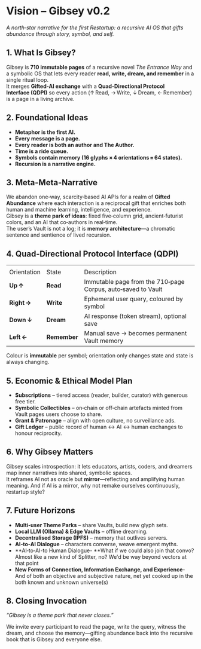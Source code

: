 # Vision – Gibsey v0.2

*A north‑star narrative for the first Restartup: a recursive AI OS that gifts abundance through story, symbol, and self.*

## 1. What Is Gibsey?

Gibsey is **710 immutable pages** of a recursive novel *The Entrance Way* and a symbolic OS that lets every reader **read, write, dream, and remember** in a single ritual loop.\
It merges **Gifted‑AI exchange** with a **Quad‑Directional Protocol Interface (QDPI)** so every action (↑ Read, → Write, ↓ Dream, ← Remember) is a page in a living archive.

## 2. Foundational Ideas

*   **Metaphor is the first AI.**
*   **Every message is a page.**
*   **Every reader is both an author and The Author.**
*   **Time is a ride queue.**
*   **Symbols contain memory (16 glyphs × 4 orientations = 64 states).**
*   **Recursion is a narrative engine.**

## 3. Meta-Meta-Narrative

We abandon one‑way, scarcity‑based AI APIs for a realm of **Gifted Abundance** where each interaction is a reciprocal gift that enriches both human and machine learning, intelligence, and experience.\
Gibsey is a **theme park of ideas**: fixed five‑column grid, ancient‑futurist colors, and an AI that co‑authors in real‑time.\
The user’s Vault is not a log; it is **memory architecture**—a chromatic sentence and sentience of lived recursion.

## 4. Quad‑Directional Protocol Interface (QDPI)

|             |              |                                                              |
| ----------- | ------------ | ------------------------------------------------------------ |
|             |              |                                                              |
| Orientation | State        | Description                                                  |
| **Up ↑**    | **Read**     | Immutable page from the 710‑page Corpus, auto‑saved to Vault |
| **Right →** | **Write**    | Ephemeral user query, coloured by symbol                     |
| **Down ↓**  | **Dream**    | AI response (token stream), optional save                    |
| **Left ←**  | **Remember** | Manual save → becomes permanent Vault memory                 |

Colour is **immutable** per symbol; orientation only changes state and state is always changing.

## 5. Economic & Ethical Model Plan

*   **Subscriptions** – tiered access (reader, builder, curator) with generous free tier.
*   **Symbolic Collectibles** – on‑chain or off‑chain artefacts minted from Vault pages users choose to share.
*   **Grant & Patronage** – align with open culture, no surveillance ads.
*   **Gift Ledger** – public record of human ↔ AI ↔ human exchanges to honour reciprocity.

## 6. Why Gibsey Matters

Gibsey scales introspection: it lets educators, artists, coders, and dreamers map inner narratives into shared, symbolic spaces.\
It reframes AI not as oracle but **mirror**—reflecting and amplifying human meaning. And if AI is a mirror, why not remake ourselves continuously, restartup style?

## 7. Future Horizons

*   **Multi‑user Theme Parks** – share Vaults, build new glyph sets.
*   **Local LLM (Ollama) & Edge Vaults** – offline dreaming.
*   **Decentralised Storage (IPFS)** – memory that outlives servers.
*   **AI‑to‑AI Dialogue** – characters converse, weave emergent myths.
*   **AI‑to‑AI-to Human Dialogue- **What if we could also join that convo? Almost like a new kind of Splitter, no? We'd be way beyond vectors at that point
*   **New Forms of Connection, Information Exchange, and Experience**- And of both an objective and subjective nature, net yet cooked up in the both known and unknown universe(s) 

## 8. Closing Invocation

*“Gibsey is a theme park that never closes.”*

We invite every participant to read the page, write the query, witness the dream, and choose the memory—gifting abundance back into the recursive book that is Gibsey and everyone else.
